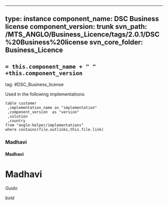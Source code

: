 
---
type: instance
component_name: DSC Business license
component_version: trunk
svn_path: /MTS_ANGLO/Business_Licence/tags/2.0.1/DSC%20Business%20license
svn_core_folder: Business_Licence
---

## `= this.component_name + " " +this.component_version`
tag: #DSC_Business_license 

Used in the following implementations:
```dataview
table customer
 ,implementation_name as "implementation"
 ,component_version  as "version"
 ,solution
 ,country  
from "anglo-helper/implementations"
where contains(file.outlinks,this.file.link)
```

### Madhavi

#### Madhavi

# Madhavi

_Guido_

*bold*

